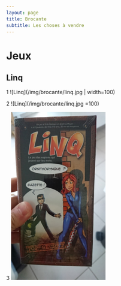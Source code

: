 ```yaml
---
layout: page
title: Brocante
subtitle: Les choses à vendre
---
```


# Jeux

## Linq

1
![Linq](/img/brocante/linq.jpg | width=100)

2
![Linq](/img/brocante/linq.jpg =100)

3
<img src="/img/brocante/linq.jpg" width="50%" />